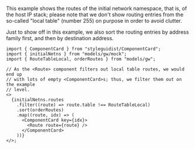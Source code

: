 This example shows the routes of the initial network namespace, that is, of
the host IP stack; please note that we don't show routing entries from the
so-called "local table" (number 255) on purpose in order to avoid clutter.

Just to show off in this example, we also sort the routing entries by address
family first, and then by destination address.

```tsx
import { ComponentCard } from "styleguidist/ComponentCard";
import { initialNetns } from "models/gw/mock";
import { RouteTableLocal, orderRoutes } from "models/gw";

// As the <Route> component filters out local table routes, we would end up
// with lots of empty <ComponentCard>s; thus, we filter them out on the example
// level.
<>
  {initialNetns.routes
    .filter((route) => route.table !== RouteTableLocal)
    .sort(orderRoutes)
    .map((route, idx) => (
      <ComponentCard key={idx}>
        <Route route={route} />
      </ComponentCard>
    ))}
</>;
```
